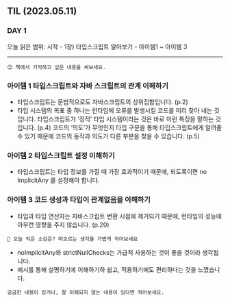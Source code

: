 ## TIL (2023.05.11)

### DAY 1

오늘 읽은 범위: 시작 - 1장) 타입스크립트 알아보기 - 아이템1 ~ 아이템 3

---

```
😉 책에서 기억하고 싶은 내용을 써보세요.
```
### 아이템 1 타입스크립트와 자바 스크립트의 관계 이해하기
- 타입스크립트는 문법적으로도 자바스크립트의 상위집합입니다. (p.2)
- 타입 시스템의 목표 중 하나는 런타임에 오류를 발생시킬 코드를 미리 찾아 내는 것입니다. 타입스크립트가 ‘정적’ 타입 시스템이라는 것은 바로 이런 특징을 말하는 것입니다. (p.4)
코드의 ‘의도’가 무엇인지 타입 구문을 통해 타입스크립트에게 알려줄 수 있기 때문에 코드의 동작과 의도가 다른 부분을 찾을 수 있습니다. (p.5)
### 아이템 2 타입스크립트 설정 이해하기
- 타입스크립트는 타입 정보를 가질 때 가장 효과적이기 때문에, 되도록이면 no ImplicitAny 를 설정해야 합니다.
### 아이템 3 코드 생성과 타입이 관계없음을 이해하기
- 타입과 타입 연산자는 자바스크립트 변환 시점에 제거되기 때문에, 런타임의 성능에 아무런 영향을 주지 않습니다. (p.20)

```
🤔 오늘 익은 소감은? 떠오르는 생각을 가볍게 적어보세요
```

- noImplicitAny와 strictNullChecks는 가급적 사용하는 것이 좋을 것이라 생각됩니다.
- 예시를 통해 설명하기에 이해하기하 쉽고, 적용하기에도 편리하다는 것을 느꼈습니다.

```
궁금한 내용이 있거나, 잘 이해되지 않는 내용이 있다면 적어보세요.
```
